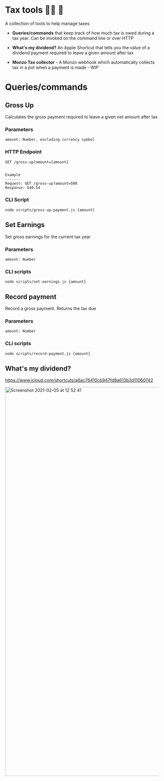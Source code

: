 # Tax tools 👮‍♂️ 👮

A collection of tools to help manage taxes

- **Queries/commands** that keep track of how much tax is owed during a tax year. Can be invoked on the command line or over HTTP

- **What's my dividend?** An Apple Shortcut that tells you the value of a dividend payment required to leave a given amount after tax

- **Monzo Tax collector** - A Monzo webhook which automatically collects tax in a pot when a payment is made - WIP


# Queries/commands


## Gross Up

Calculates the gross payment required to leave a given net amount after tax

### Parameters

`amount: Number, excluding currency symbol` 


### HTTP Endpoint
```
GET /gross-up?amount={amount}


Example
-------
Request: GET /gross-up?amount=500
Response: 540.54
```

### CLI Script

```
node scripts/gross-up-payment.js {amount}
```

## Set Earnings

Set gross earnings for the current tax year

### Parameters

`amount: Number`


### CLI scripts
```
node scripts/set-earnings.js {amount}
```

## Record payment
Record a gross payment. Returns the tax due

### Parameters

`amount: Number`

### CLI scripts

```
node scripts/record-payment.js {amount}
```


## What's my dividend?

 https://www.icloud.com/shortcuts/a6ac76410cb947fd8a613b3d11060742

<img width="1275" alt="Screenshot 2021-02-05 at 12 52 41" src="https://user-images.githubusercontent.com/616321/107036130-0a9f0c80-67b1-11eb-9b33-f90f83e52d71.png">


